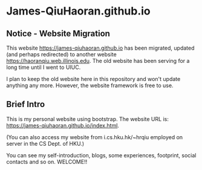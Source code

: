 # James-QiuHaoran.github.io

## Notice - Website Migration

This website https://james-qiuhaoran.github.io has been migrated, updated (and perhaps redirected) to another website https://haoranqiu.web.illinois.edu. The old website has been serving for a long time until I went to UIUC.

I plan to keep the old website here in this repository and won't update anything any more. However, the website framework is free to use.

## Brief Intro

This is my personal website using bootstrap. The website URL is: https://james-qiuhaoran.github.io/index.html.

(You can also access my website from i.cs.hku.hk/~hrqiu employed on server in the CS Dept. of HKU.)

You can see my self-introduction, blogs, some experiences, footprint, social contacts and so on. WELCOME!!
